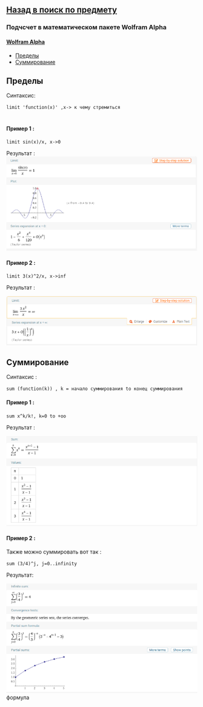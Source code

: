 ## [Назад в поиск по предмету](https://github.com/ifanzilka/Mathematics_KPFU/blob/master/links/mathematical-analysis.md)

### Подчсчет в математическом пакете Wolfram Alpha
#### [Wolfram Alpha](https://www.wolframalpha.com/)

* [Пределы](#пределы)
* [Суммирование](#суммирование)

## Пределы 
  Синтаксис:
 
    limit 'function(x)' ,x-> к чему стремиться
#
#### Пример 1 :
    
    limit sin(x)/x, x->0
Результат :    
![Альтернативный текст](https://github.com/ifanzilka/Mathematics_KPFU/blob/master/links/books_mathematical_analysis/wolfram/img/image.png)

#### Пример 2 :
    
    limit 3(x)^2/x, x->inf
Результат :  

![Альтернативный текст](https://github.com/ifanzilka/Mathematics_KPFU/blob/master/links/books_mathematical_analysis/wolfram/img/Screenshot_20201006_195710.png)
##  Суммирование
Синтаксис :
    
    sum (function(k)) , k = начало суммирования to конец суммирования
#### Пример 1 :   
    sum x^k/k!, k=0 to +oo
Результат :

![Альтернативный текст](https://github.com/ifanzilka/Mathematics_KPFU/blob/master/links/books_mathematical_analysis/wolfram/img/Screenshot_20201006_203634.png)    
#### Пример 2 :
Также можно суммировать вот так :

    sum (3/4)^j, j=0..infinity
Результат:

![Альтернативный текст](https://github.com/ifanzilka/Mathematics_KPFU/blob/master/links/books_mathematical_analysis/wolfram/img/Screenshot_20201006_204616.png)
формула [](https://github.com/ifanzilka/Mathematics_KPFU/blob/master/links/books_mathematical_analysis/wolfram/img/Screenshot_20201006_211628.png)
